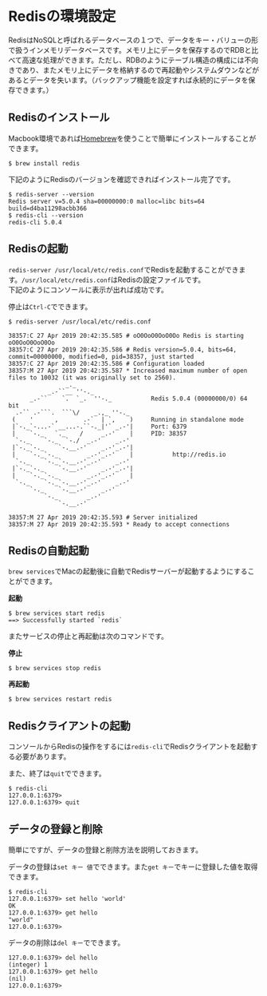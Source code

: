 # Redisの環境設定

RedisはNoSQLと呼ばれるデータベースの１つで、データをキー・バリューの形で扱うインメモリデータベースです。メモリ上にデータを保存するのでRDBと比べて高速な処理ができます。ただし、RDBのようにテーブル構造の構成には不向きであり、またメモリ上にデータを格納するので再起動やシステムダウンなどがあるとデータを失います。（バックアップ機能を設定すれば永続的にデータを保存できます。）

<h2 id="install-redis">Redisのインストール</h2>

Macbook環境であれば[Homebrew](https://brew.sh/index_ja)を使うことで簡単にインストールすることができます。

```shell.prettyprint
$ brew install redis
```

下記のようにRedisのバージョンを確認できればインストール完了です。  

```shell.prettyprint
$ redis-server --version
Redis server v=5.0.4 sha=00000000:0 malloc=libc bits=64 build=d4ba11298acbb366
$ redis-cli --version
redis-cli 5.0.4
```

<h2 id="run-redis-server">Redisの起動</h2>

`redis-server /usr/local/etc/redis.conf`でRedisを起動することができます。`/usr/local/etc/redis.conf`はRedisの設定ファイルです。  
下記のようにコンソールに表示が出れば成功です。  
  
停止は`Ctrl-C`でできます。

```shell.prettyprint
$ redis-server /usr/local/etc/redis.conf

38357:C 27 Apr 2019 20:42:35.585 # oO0OoO0OoO0Oo Redis is starting oO0OoO0OoO0Oo
38357:C 27 Apr 2019 20:42:35.586 # Redis version=5.0.4, bits=64, commit=00000000, modified=0, pid=38357, just started
38357:C 27 Apr 2019 20:42:35.586 # Configuration loaded
38357:M 27 Apr 2019 20:42:35.587 * Increased maximum number of open files to 10032 (it was originally set to 2560).
                _._                                                  
           _.-``__ ''-._                                             
      _.-``    `.  `_.  ''-._           Redis 5.0.4 (00000000/0) 64 bit
  .-`` .-```.  ```\/    _.,_ ''-._                                   
 (    '      ,       .-`  | `,    )     Running in standalone mode
 |`-._`-...-` __...-.``-._|'` _.-'|     Port: 6379
 |    `-._   `._    /     _.-'    |     PID: 38357
  `-._    `-._  `-./  _.-'    _.-'                                   
 |`-._`-._    `-.__.-'    _.-'_.-'|                                  
 |    `-._`-._        _.-'_.-'    |           http://redis.io        
  `-._    `-._`-.__.-'_.-'    _.-'                                   
 |`-._`-._    `-.__.-'    _.-'_.-'|                                  
 |    `-._`-._        _.-'_.-'    |                                  
  `-._    `-._`-.__.-'_.-'    _.-'                                   
      `-._    `-.__.-'    _.-'                                       
          `-._        _.-'                                           
              `-.__.-'                                               

38357:M 27 Apr 2019 20:42:35.593 # Server initialized
38357:M 27 Apr 2019 20:42:35.593 * Ready to accept connections
```

<h2 id="use-service">Redisの自動起動</h2>

`brew services`でMacの起動後に自動でRedisサーバーが起動するようにすることができます。

**起動**

```shell.prettyprint
$ brew services start redis
==> Successfully started `redis`
```

またサービスの停止と再起動は次のコマンドです。  
  
**停止**

```shell.prettyprint
$ brew services stop redis
```

**再起動**

```shell.prettyprint
$ brew services restart redis
```

<h2 id="redis-cli">Redisクライアントの起動</h2>

コンソールからRedisの操作をするには`redis-cli`でRedisクライアントを起動する必要があります。  
  
また、終了は`quit`でできます。  

```shell.prettyprint
$ redis-cli
127.0.0.1:6379>
127.0.0.1:6379> quit
```

<h2 id="get-set">データの登録と削除</h2>

簡単にですが、データの登録と削除方法を説明しておきます。  
  
データの登録は`set キー 値`でできます。また`get キー`でキーに登録した値を取得できます。  

```shell.prettyprint
$ redis-cli
127.0.0.1:6379> set hello 'world'
OK
127.0.0.1:6379> get hello
"world"
127.0.0.1:6379>
```

データの削除は`del キー`でできます。  

```shell.prettyprint
127.0.0.1:6379> del hello
(integer) 1
127.0.0.1:6379> get hello
(nil)
127.0.0.1:6379> 
```
